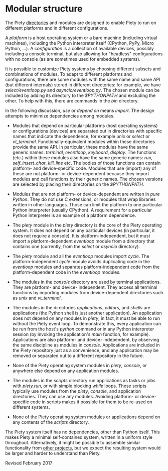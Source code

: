
Modular structure
=================

The Piety [directories](../DIRECTORIES.md) and modules are designed to
enable Piety to run on different platforms and in different
configurations.  

A *platform* is a host operating system or a bare machine (including
virtual machines), including the Python interpreter itself (CPython,
PyPy, Micro Python, ...).  A *configuration* is a collection of
available devices, possibly including a console terminal, but also
allowing for "headless" configurations with no console (as are
sometimes used for embedded systems).

It is possible to customize Piety systems by choosing different
subsets and combinations of modules.  To adapt to different
platforms and configurations, there are some modules with the
same name and same API (but different internals) stored in
different directories: for example, we have *select/eventloop.py* and
*asyncio/eventloop.py*.  The chosen module can be included by
adding its directory to the *$PYTHONPATH* and excluding the other.
To help with this, there are commands in the *bin* directory.

In the following discussion, *use* or *depend on* means *import*.  The
design attempts to minimize dependencies among modules.

- Modules that depend on particular platforms (host operating systems)
  or configurations (devices) are separated out in directories with
  specific names that indicate the dependence, for example *unix* or
  *select* or *vt_terminal*.  Functionally-equivalent modules within
  these directories provide the same API.  In particular, these
  modules have the same generic names: *terminal*, *eventloop*,
  *keyboard*, *display*.  The functions (etc.) within these modules
  also have the same generic names: *run*, *self_insert_char*,
  *kill_line* etc.  The bodies of those functions can contain
  platform- and device-specific code.  Modules that use (import) any
  of these are not platform- or device-dependent because they import
  modules and call functions by their generic names.  The chosen
  versions are selected by placing their directories on the
  *$PYTHONPATH*.

- Modules that are not platform- or device-dependent are written
  in *pure Python*: They do not use C extensions, or modules that
  wrap libraries written in other languages.  Those can limit the
  platform to one particular Python interpreter (usually CPython).
  A requirement for a particular Python interpreter is an example of
  a platform dependence.

- The *piety* module in the *piety* directory is the core of the Piety
  operating system.  It does not depend on any particular devices (in
  particular, it does not require a console).  It is
  platform-independent, but it must import a platform-dependent
  *eventloop* module from a directory that contains one (currently,
  from the *select* or *asyncio* directory).  

- The *piety* module and all the *eventloop* modules import
  *cycle*.  The platform-independent *cycle* module avoids
  duplicating code in the *eventloop* modules and separates
  platform-independent code from the platform-dependent code in the
  *eventloop* modules.

- The modules in the *console* directory are used by terminal
  applications.  They are platform- and device- independent.  They
  access all terminal functions by importing 
  modules from device-dependent directories such as *unix* and
  *vt_terminal*.

- The modules in the directories *applications*, *editors*, and
  *shells* are applications (the Python shell is just another
  application).  An application does not depend on any modules in
  *piety*; in fact, it must be able to run without the Piety event loop.
  To demonstrate this, every application can be run from the host's
  *python* command or in any Python interpreter session (by invoking the
  application's *main* function, for example).  Applications are also
  platform- and device- independent, by observing the same discipline as
  modules in *console*.  Applications are included in the Piety
  repository just as a convenience, and any application may be removed
  or separated out to a different repository in the future.

- None of the Piety operating system modules in *piety*, *console*, or
  anywhere else depend on any application modules.
  
- The modules in the *scripts* directory run applications as tasks or
  jobs with *piety.run*, or with simple blocking *while* loops.
  These scripts typically use modules
  from the *piety*, *console*, and application directories.  They
  can use any modules.  Avoiding platform- or
  device-specific code in scripts makes it possible for them to be re-used
  on different systems.

- None of the Piety operating system modules or applications depend on any
  contents of the *scripts* directory.

The Piety system itself has no dependencies, other than Python itself.
This makes Piety a minimal self-contained system, written in a uniform
style throughout.  Alternatively, it might be possible to assemble
similar functionality from [other projects](utilities.md), but we
expect the resulting system would be larger and harder to understand
than Piety.

Revised February 2017
